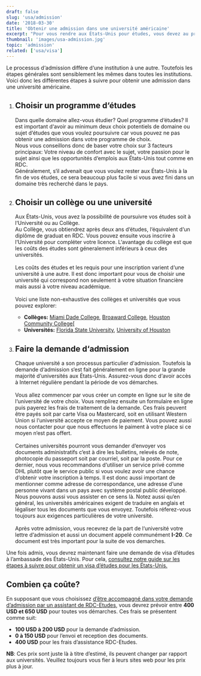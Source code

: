 ```yaml
---
draft: false
slug: 'usa/admission'
date: '2018-03-30'
title: 'Obtenir une admission dans une université américaine'
excerpt: "Pour vous rendre aux États-Unis pour études, vous devez au préalable obtenir une admission dans une institution américaine d‘enseignement reconnue. Ce guide vous explique les différentes étapes à suivre pour obtenir une admission dans n‘importe quelle institution américaine d‘enseignement."
thumbnail: 'images/usa-admission.jpg'
topic: 'admission'
related: ['usa/visa']
---
```


Le processus d‘admission diffère d‘une institution à une autre. Toutefois les étapes générales sont sensiblement les mêmes dans toutes les institutions.\
Voici donc les différentes étapes à suivre pour obtenir une admission dans une université américaine.

1.  ## Choisir un programme d‘études

    Dans quelle domaine allez-vous étudier? Quel programme d‘études? Il est important d‘avoir au minimum deux choix potentiels de domaine ou sujet d‘études que vous voulez poursuivre car vous pouvez ne pas obtenir une admission dans votre programme de choix.\
    Nous vous conseillons donc de baser votre choix sur 3 facteurs principaux: Votre niveau de confort avec le sujet, votre passion pour le sujet ainsi que les opportunités d‘emplois aux États-Unis tout comme en RDC.\
    Généralement, s‘il advenait que vous voulez rester aux États-Unis à la fin de vos études, ce sera beaucoup plus facile si vous avez fini dans un domaine très recherché dans le pays.

2.  ## Choisir un collège ou une université

    Aux États-Unis, vous avez la possibilité de poursuivre vos études soit à l‘Université ou au Collège.
    \
    Au Collège, vous obtiendrez après deux ans d‘études, l‘équivalent d‘un diplôme de graduat en RDC. Vous pouvez ensuite vous inscrire à l‘Université pour compléter votre licence.
    L‘avantage du collège est que les coûts des études sont géneralement inférieurs à ceux des universités.
    \
    \
    Les coûts des études et les requis pour une inscription varient d‘une université à une autre. Il est donc important pour vous de choisir une université qui correspond non seulement à votre situation financière mais aussi à votre niveau académique.
    \
    \
    Voici une liste non-exhaustive des collèges et universités que vous pouvez explorer:

    - **Collèges:** <a href="http://www.mdc.edu/future-students/" target="_blank" rel="nofollow noopener">Miami Dade College</a>, <a href="http://broward.edu/international/students/Pages/default.aspx" target="_blank" rel="nofollow noopener">Broaward College</a>, <a href="http://www.hccs.edu/support-services/international-students/admissions/" target="_blank" rel="nofollow noopener">Houston Community College</a>[
    - **Universités:** <a href="http://admissions.fsu.edu/international/" target="_blank" rel="nofollow noopener">Florida State University</a>, <a href="http://www.uh.edu/undergraduate-admissions/apply/international/" target="_blank" rel="nofollow noopener">University of Houston</a>

3.  ## Faire la demande d‘admission
    Chaque université a son processus particulier d‘admission. Toutefois la demande d‘admission s‘est fait généralement en ligne pour la grande majorité d‘universités aux États-Unis.
    Assurez-vous donc d‘avoir accès à Internet régulière pendant la période de vos démarches.
    \
    \
    Vous allez commencer par vous créer un compte en ligne sur le site de l‘université de votre choix. Vous remplirez ensuite un formulaire en ligne puis payerez les frais de traitement de la demande.
    Ces frais peuvent être payés soit par carte Visa ou Mastercard, soit en utilisant Western Union si l‘université accepte ce moyen de paiement.
    Vous pouvez aussi nous contacter pour que nous effectuons le paiment à votre place si ce moyen n‘est pas offert.
    \
    \
    Certaines universités pourront vous demander d‘envoyer vos documents administratifs c‘est à dire les bulletins, relevés de note, photocopie du passeport soit par courriel, soit par la poste.
    Pour ce dernier, nous vous recommandons d‘utiliser un service privé comme DHL plutôt que le service public si vous voulez avoir une chance d‘obtenir votre inscription à temps.
    Il est donc aussi important de mentionner comme adresse de correspondance, une adresse d‘une personne vivant dans un pays avec système postal public développé. Nous pouvons aussi vous assister en ce sens là.
    Notez aussi qu‘en général, les universités américaines exigent de traduire en anglais et légaliser tous les documents que vous envoyez. Toutefois réferez-vous toujours aux exigences particulières de votre université.
    \
    \
    Après votre admission, vous recevrez de la part de l‘université votre lettre d‘admission et aussi un document appelé communément **I-20**. Ce document est très important pour la suite de vos demarches.

Une fois admis, vous devrez maintenant faire une demande de visa d’études à l’ambassade des États-Unis. Pour cela, [consultez notre guide sur les étapes à suivre pour obtenir un visa d’études pour les États-Unis.](/guides/usa/visa)

## Combien ça coûte?

En supposant que vous choisissez [d’être accompagné dans votre demande d’admission par un assistant de RDC-Etudes](/accompagnement), vous devrez prévoir entre **400 USD et 650 USD** pour toutes vos démarches.
Ces frais se présentent comme suit:

- **100 USD à 200 USD** pour la demande d’admission.
- **0 à 150 USD** pour l’envoi et reception des documents.
- **400 USD** pour les frais d’assistance RDC-Etudes.

**NB**: Ces prix sont juste là à titre d’estimé, ils peuvent changer par rapport aux universités. Veuillez toujours vous fier à leurs sites web pour les prix plus à jour.
